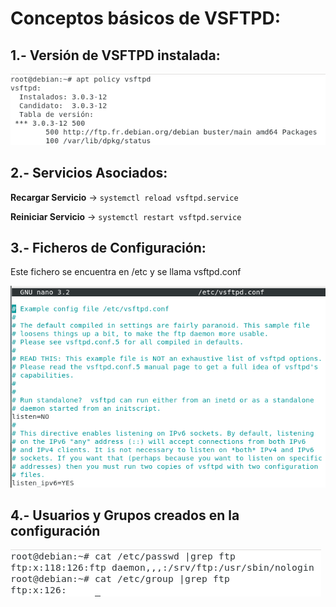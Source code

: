 # Conceptos básicos de VSFTPD:

## 1.- Versión de VSFTPD instalada:

![2.png](https://github.com/Juanrdls/VSFTPD/blob/main/Capturas/3.PNG)

## 2.- Servicios Asociados:

**Recargar Servicio** -> ``` systemctl reload vsftpd.service ```

**Reiniciar Servicio** -> ``` systemctl restart vsftpd.service ```

## 3.- Ficheros de Configuración:

Este fichero se encuentra en /etc y se llama vsftpd.conf

![3.png](https://github.com/Juanrdls/VSFTPD/blob/main/Capturas/4.PNG)

## 4.- Usuarios y Grupos creados en la configuración

![4.png](https://github.com/Juanrdls/VSFTPD/blob/main/Capturas/5.PNG)
